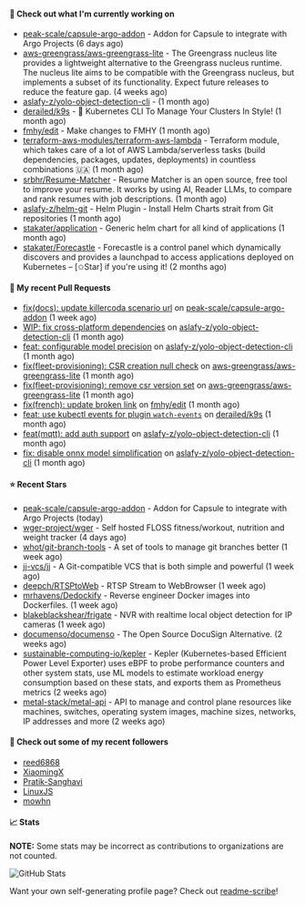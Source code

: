 #### 👷 Check out what I'm currently working on

- [peak-scale/capsule-argo-addon](https://github.com/peak-scale/capsule-argo-addon) - Addon for Capsule to integrate with Argo Projects (6 days ago)
- [aws-greengrass/aws-greengrass-lite](https://github.com/aws-greengrass/aws-greengrass-lite) - The Greengrass nucleus lite provides a lightweight alternative to the Greengrass nucleus runtime. The nucleus lite aims to be compatible with the Greengrass nucleus, but implements a subset of its functionality. Expect future releases to reduce the feature gap. (4 weeks ago)
- [aslafy-z/yolo-object-detection-cli](https://github.com/aslafy-z/yolo-object-detection-cli) -  (1 month ago)
- [derailed/k9s](https://github.com/derailed/k9s) - 🐶 Kubernetes CLI To Manage Your Clusters In Style! (1 month ago)
- [fmhy/edit](https://github.com/fmhy/edit) - Make changes to FMHY (1 month ago)
- [terraform-aws-modules/terraform-aws-lambda](https://github.com/terraform-aws-modules/terraform-aws-lambda) - Terraform module, which takes care of a lot of AWS Lambda/serverless tasks (build dependencies, packages, updates, deployments) in countless combinations 🇺🇦 (1 month ago)
- [srbhr/Resume-Matcher](https://github.com/srbhr/Resume-Matcher) - Resume Matcher is an open source, free tool to improve your resume. It works by using AI, Reader LLMs, to compare and rank resumes with job descriptions.  (1 month ago)
- [aslafy-z/helm-git](https://github.com/aslafy-z/helm-git) - Helm Plugin - Install Helm Charts strait from Git repositories (1 month ago)
- [stakater/application](https://github.com/stakater/application) - Generic helm chart for all kind of applications (1 month ago)
- [stakater/Forecastle](https://github.com/stakater/Forecastle) - Forecastle is a control panel which dynamically discovers and provides a launchpad to access applications deployed on Kubernetes  – [✩Star] if you&#39;re using it! (2 months ago)



#### 🔨 My recent Pull Requests

- [fix(docs): update killercoda scenario url](https://github.com/peak-scale/capsule-argo-addon/pull/143) on [peak-scale/capsule-argo-addon](https://github.com/peak-scale/capsule-argo-addon) (1 week ago)
- [WIP: fix cross-platform dependencies](https://github.com/aslafy-z/yolo-object-detection-cli/pull/42) on [aslafy-z/yolo-object-detection-cli](https://github.com/aslafy-z/yolo-object-detection-cli) (1 month ago)
- [feat: configurable model precision](https://github.com/aslafy-z/yolo-object-detection-cli/pull/41) on [aslafy-z/yolo-object-detection-cli](https://github.com/aslafy-z/yolo-object-detection-cli) (1 month ago)
- [fix(fleet-provisioning): CSR creation null check](https://github.com/aws-greengrass/aws-greengrass-lite/pull/793) on [aws-greengrass/aws-greengrass-lite](https://github.com/aws-greengrass/aws-greengrass-lite) (1 month ago)
- [fix(fleet-provisioning): remove csr version set](https://github.com/aws-greengrass/aws-greengrass-lite/pull/792) on [aws-greengrass/aws-greengrass-lite](https://github.com/aws-greengrass/aws-greengrass-lite) (1 month ago)
- [fix(french): update broken link](https://github.com/fmhy/edit/pull/2859) on [fmhy/edit](https://github.com/fmhy/edit) (1 month ago)
- [feat: use kubectl events for plugin `watch-events`](https://github.com/derailed/k9s/pull/3062) on [derailed/k9s](https://github.com/derailed/k9s) (1 month ago)
- [feat(mqtt): add auth support](https://github.com/aslafy-z/yolo-object-detection-cli/pull/40) on [aslafy-z/yolo-object-detection-cli](https://github.com/aslafy-z/yolo-object-detection-cli) (1 month ago)
- [fix: disable onnx model simplification](https://github.com/aslafy-z/yolo-object-detection-cli/pull/39) on [aslafy-z/yolo-object-detection-cli](https://github.com/aslafy-z/yolo-object-detection-cli) (1 month ago)

#### ⭐ Recent Stars

- [peak-scale/capsule-argo-addon](https://github.com/peak-scale/capsule-argo-addon) - Addon for Capsule to integrate with Argo Projects (today)
- [wger-project/wger](https://github.com/wger-project/wger) - Self hosted FLOSS fitness/workout, nutrition and weight tracker (4 days ago)
- [whot/git-branch-tools](https://github.com/whot/git-branch-tools) - A set of tools to manage git branches better (1 week ago)
- [jj-vcs/jj](https://github.com/jj-vcs/jj) - A Git-compatible VCS that is both simple and powerful (1 week ago)
- [deepch/RTSPtoWeb](https://github.com/deepch/RTSPtoWeb) - RTSP Stream to WebBrowser (1 week ago)
- [mrhavens/Dedockify](https://github.com/mrhavens/Dedockify) - Reverse engineer Docker images into Dockerfiles. (1 week ago)
- [blakeblackshear/frigate](https://github.com/blakeblackshear/frigate) - NVR with realtime local object detection for IP cameras (1 week ago)
- [documenso/documenso](https://github.com/documenso/documenso) - The Open Source DocuSign Alternative. (2 weeks ago)
- [sustainable-computing-io/kepler](https://github.com/sustainable-computing-io/kepler) - Kepler (Kubernetes-based Efficient Power Level Exporter) uses eBPF to probe performance counters and other system stats, use ML models to estimate workload energy consumption based on these stats, and exports them as Prometheus metrics (2 weeks ago)
- [metal-stack/metal-api](https://github.com/metal-stack/metal-api) - API to manage and control plane resources like machines, switches, operating system images, machine sizes, networks, IP addresses and more (2 weeks ago)

#### 👯 Check out some of my recent followers

- [reed6868](https://github.com/reed6868)
- [XiaomingX](https://github.com/XiaomingX)
- [Pratik-Sanghavi](https://github.com/Pratik-Sanghavi)
- [LinuxJS](https://github.com/LinuxJS)
- [mowhn](https://github.com/mowhn)

#### 📈 Stats

**NOTE:** Some stats may be incorrect as contributions to organizations
are not counted.

![GitHub Stats](https://github-readme-stats.vercel.app/api?username=aslafy-z&count_private=false&theme=tokyonight&show_icons=true)

Want your own self-generating profile page? Check out [readme-scribe](https://github.com/muesli/readme-scribe)!
